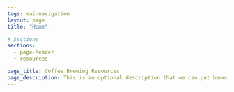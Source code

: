 ```yaml
---
tags: mainnavigation
layout: page
title: "Home"

# Sections
sections:
  - page-header
  - resources

page_title: Coffee Brewing Resources
page_description: This is an optional description that we can put beneath our page header that might describe the current page that we are on.
---
```

